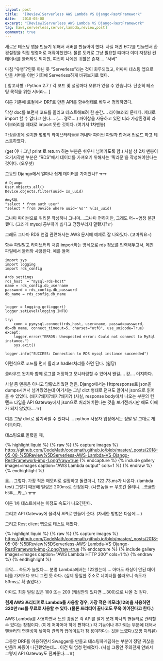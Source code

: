 ```yaml
---
layout: post
title:  "[Review]Serverless AWS Lambda VS Django-RestFramework"
date:   2018-05-08
excerpt: "[Review]Serverless AWS Lambda VS Django-RestFramework"
tag: [aws,serverless,server,lambda,review,post]
comments: true
---
```



새로운 테스팅 앱을 만들기 위해서 서버를 만들어야 했다.
사실 매번 EC2를 만들면서 환경설정을 직접 명령어로 쳐줘야했었다. 물론 도커로 그냥 필요할 떄마다 이미 저장된 컨테이너를 불러와도 되지만,
여전히 나에겐 귀찮은 존재.... “서버”

마침 “유행”?인듯 아닌 듯 “Serverless”라는 것이 화두되었고, 어짜피 테스팅 앱으로 만들 서버를 이번 기회에 Serverless하게 바꿔보기로 했다.

[ 참고사항 : Python 2.7 / 각 코드 및 설정마다 오류가 있을 수 있습니다. 단순히 테스팅 목적을 위한 서버라... ]


여튼 기존에 로컬에서 DRF로 만든 API를 함수형태로 바꿔서 정리하였다.

막상 doc를 보면서 코드를 올리고 테스트해보려 한 순간.... 라이브러리 문제다. 제대로 import 할 수 없다고 한다....
(.... 경로....) 파이참을 사용하고 있던 터라 가상환경의 라이브러리를 제대로 import 못한 것이다. (여기서 1차멘붕)

가상환경에 설치한 몇몇의 라이브러리들을 꺼내와 파이썬 파일과 합쳐서 업로드 하고 테스트하였다.

(get 이나 그냥 print 로 return 하는 부분은 쉬우니 넘어가도록 함.)
사실 상 2차 멘붕이 오기시작한 부분은 “RDS”에서 데이터를 가져오기 위해서는 '쿼리문'을 작성해야한다는 것이다. (오우쉣)

그동안  Django에서 얼마나 쉽게 데이터를 가져왔나? ㅠㅠ


```
# Django
User.objects.all()
Device.objects.filter(uuid= Is_uuid)

#mySQL
"select * from auth_user"
"select * from Device where uuid='%s'" %(Is_uuid)
```

그나마 파이썬으로 쿼리문 작성하니 그나마....그나마 편하지만, 그래도 어~~엄청 불편했다. (그러게 mysql 공부하기 싫다고 땡깡부리지 말랬지?ㅠ)

그래도 그나마 RDS 연결 관련해서는 AWS 문서에 예제로 잘 나와있다. (고마워요~)

함수 파일말고 라이브러리 처럼 import하는 방식으로 rds 정보를 입력해두고서, 메인 파일에서 불러와 사용한다.
예를 들어

```
import sys
import logging
import rds_config

#rds settings
rds_host  = "mysql-rds-host"
name = rds_config.db_username
password = rds_config.db_password
db_name = rds_config.db_name


logger = logging.getLogger()
logger.setLevel(logging.INFO)

try:
    conn = pymysql.connect(rds_host, user=name, passwd=password, db=db_name, connect_timeout=5, charset="utf8", use_unicode=True)
except:
    logger.error("ERROR: Unexpected error: Could not connect to MySql instance.")
    sys.exit()

logger.info("SUCCESS: Connection to RDS mysql instance succeeded")
```


이런식으로 코드를 먼저 돌리고 hadler처리를 하면 된다. (쉽당)

클라우드 왓치와 함께 로그를 저장하고 모니터링할 수 있어서 왠걸.... 걍.... 이지하다.


사실 좀 멘붕은 아니고 당황스러웠던 점은, Django에서는 Httpresponse로 json을 dumps시켜서 넘겨줬었는데 여기서는 그냥 dict 형태로 던져도 알아서 json으로 읽어올 수 있었다. (왜지?왜지?왜지?왜지?)
(사실,  response body에서 나오는 부분의 컨텐츠 타입을 API Gateway에서 json으로 처리해버린다는 것을 보기전까지만 해도 이해가 되지 않았다....ㅠ)

여튼 그냥 dict로 넘겨버릴 수 있다니.... python 사용자 입장에서는 정말 말 그대로 개이득이다.

테스팅으로 돌렸을 때,

{% highlight liquid %}
{% raw %}
{% capture images %}
	https://github.com/CodeMath/codemath.github.io/blob/master/_posts/2018-05-08-%5BReview%5DServerless-AWS-Lambda-VS-Django-RestFramework-img-1.png?raw=true
{% endcapture %}
{% include gallery images=images caption="AWS Lambda output" cols=1 %}
{% endraw %}
{% endhighlight %}

음... 그렇다. 가장 적은 메모리로 설정하고 돌렸더니, 122.73.ms가 나온다. (lambda test)
그렇기 때문에 빌링은 200ms로 산정된다. (나쁜놈들 ㅠ 무조건 올리냐....쪼금만 바주....라...) ㅠㅠ

여튼 1차 테스트에서는 이정도 속도가 나오긴한다.

그리고 API Gateway에 물려서 API로 만들어 준다. (자세한 방법은 다음에....)

그리고 Rest client 앱으로 테스트 해봤다.

{% highlight liquid %}
{% raw %}
{% capture images %}
	https://github.com/CodeMath/codemath.github.io/blob/master/_posts/2018-05-08-%5BReview%5DServerless-AWS-Lambda-VS-Django-RestFramework-img-2.png?raw=true
{% endcapture %}
{% include gallery images=images caption="AWS Lambda HTTP 200" cols=1 %}
{% endraw %}
{% endhighlight %}

으악.... 속도가 늘었다.... 분명 Lambda에서는 122였는데....  아마도 캐싱이 안된 데이터를 가져오다 보니 그런 듯 하다.
(실제 동일한 주소로 데이터를 불러오니 속도가 53ms로 확 줄었다.)

아마도 최종 빌링 값은 100 또는 200 (캐싱안되 있다면....300)으로 나올 것 같다.

**현재 AWS 프리티어로 Lambda를 사용할 경우, 가장 적은 메모리(128)을 사용하면 320만 ms를 무료로 사용할 수 있다. (물론 프리티어 끝나고도 쭈욱 이어진다고 한다.)**

AWS Lambda를 사용하면서 느낀 강점은 각 API를 잘게 쪼개 하나의 핸들러로 관리할 수 있다는 장점이다. (이게 어마어마 하게 편하다.)
각 기능이나 추가되는 부분에 대해서 핸들러의 연결성이 낮아져 관리와 업데이트가 참 용이하다는 것을 느꼈다.(으앙 지리뮤)

그동안 DRF를 이용하면서 Swagger를 만들고 테스팅하게끔하는 부분이 정말 귀찮을 만큼?! 짜증이 나긴했었는데.... 이건 뭐 엄청 편해졌다.
(사실 그동안 주의깊게 안봐서 그렇지 API Gateway도 진짜좋다....ㅎ)

